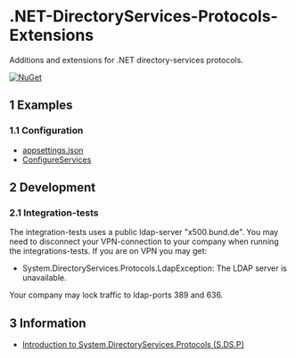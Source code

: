 # .NET-DirectoryServices-Protocols-Extensions

Additions and extensions for .NET directory-services protocols.

[![NuGet](https://img.shields.io/nuget/v/RegionOrebroLan.DirectoryServices.Protocols.svg?label=NuGet)](https://www.nuget.org/packages/RegionOrebroLan.DirectoryServices.Protocols)

## 1 Examples

### 1.1 Configuration

- [appsettings.json](/Source/Tests/Integration-tests/appsettings.json)
- [ConfigureServices](/Source/Tests/Integration-tests/DirectoryTest.cs#L142)

## 2 Development

### 2.1 Integration-tests

The integration-tests uses a public ldap-server "x500.bund.de". You may need to disconnect your VPN-connection to your company when running the integrations-tests. If you are on VPN you may get:

- System.DirectoryServices.Protocols.LdapException: The LDAP server is unavailable.

Your company may lock traffic to ldap-ports 389 and 636.

## 3 Information

- [Introduction to System.DirectoryServices.Protocols (S.DS.P)](https://docs.microsoft.com/en-us/previous-versions/dotnet/articles/bb332056%28v=msdn.10%29)